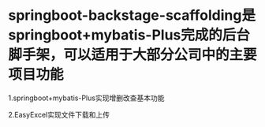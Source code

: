 # springboot-backstage-scaffolding是springboot+mybatis-Plus完成的后台脚手架，可以适用于大部分公司中的主要项目功能

1.springboot+mybatis-Plus实现增删改查基本功能

2.EasyExcel实现文件下载和上传
